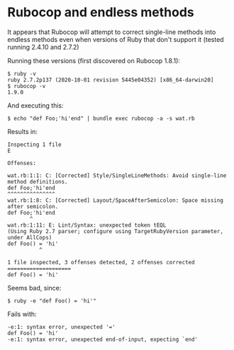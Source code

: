 # Rubocop and endless methods

It appears that Rubocop will attempt to correct single-line methods into endless
methods even when versions of Ruby that don't support it (tested running 2.4.10
and 2.7.2)

Running these versions (first discovered on Rubocop 1.8.1):

```
$ ruby -v
ruby 2.7.2p137 (2020-10-01 revision 5445e04352) [x86_64-darwin20]
$ rubocop -v
1.9.0
```

And executing this:

```
$ echo "def Foo;'hi'end" | bundle exec rubocop -a -s wat.rb
```

Results in:

```
Inspecting 1 file
E

Offenses:

wat.rb:1:1: C: [Corrected] Style/SingleLineMethods: Avoid single-line method definitions.
def Foo;'hi'end
^^^^^^^^^^^^^^^
wat.rb:1:8: C: [Corrected] Layout/SpaceAfterSemicolon: Space missing after semicolon.
def Foo;'hi'end
       ^
wat.rb:1:11: E: Lint/Syntax: unexpected token tEQL
(Using Ruby 2.7 parser; configure using TargetRubyVersion parameter, under AllCops)
def Foo() = 'hi'
          ^

1 file inspected, 3 offenses detected, 2 offenses corrected
====================
def Foo() = 'hi'
```

Seems bad, since:

```
$ ruby -e "def Foo() = 'hi'"
```

Fails with:

```
-e:1: syntax error, unexpected '='
def Foo() = 'hi'
-e:1: syntax error, unexpected end-of-input, expecting `end'
```
